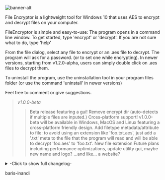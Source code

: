 ![banner-alt](https://user-images.githubusercontent.com/68742481/92403604-7580e480-f13a-11ea-86ad-f9c966896cdc.png)

File Encryptor is a lightweight tool for Windows 10 that uses AES to encrypt and decrypt files on your computer.

FileEncryptor is simple and easy-to-use:
The program opens in a command line window. To get started, type 'encrypt' or 'decrypt'. If you are not sure what to do, type 'help'

From the file dialog, select any file to encrypt or an .aes file to decrypt. The program will ask for a password. (or to set one while encrypting). In newer versions, starting from v1.2.0-alpha, users can simply double click on .aes files to decrypt them. 

To uninstall the program, use the uninstallation tool in your program files folder (or use the command 'uninstall' in newer versions)

Feel free to comment or give suggestions.

>*v1.0.0-beta*
>
>>Beta release featuring a gui!
>>Remove encrypt dir (auto-detects if multiple files are inputed.)
>>Cross-platform support! v1.0.0-beta will be available in Windows, MacOS and Linux featuring a cross-platform friendly design.
>>Add filetype metadata/attribute to file: to avoid using an extension like 'foo.txt.aes', just add a '.txt' meta to the file that the program will read and will be able to decrypt 'foo.aes' to 'foo.txt'.
>>New file extension
>>Future plans including performance optimizations, update utility gui, maybe new name and logo? ...and like... a website?

<details>
<summary>-Click to show full changelog-</summary>

***

>*v1.2.2-alpha*
>
>>Added FileEncryptor option to context menu. Just right click on any file, click the 'send to' context menu and select FileEncryptor. This allows the user to quickly encrypt or decrypt files, completely removing all the need for the command line interface for simple operations.
>>Added .aesdir file extention, used in encrypted directories, the new file extention prevents data loss when an encrypted directory is decrypted. (experimental)
>>bugs and fixes

>*v1.2.1-alpha*
>
>>Solved issue: log files created on target directory when decrypting files.
>>Completely disabled logging, a work-in-progress feature.

>*v1.2.0-alpha*
>
>>New Feature: Users can check if a new update is available and can download new releases using the FileEncryptor Update Utility. Type 'update'. To see current version, use the command 'version'
>>New Feature: Open with FileEncryptor: This feature lets users open files using FileEncryptor for easier operation. No need to go through the filedialog inside the app. 
>>.aes files are now automatically associated with FileEncryptor.exe, users can simply double click on .aes files to quickly decrypt them. 
>>Better uninstallation: solved problem where uninstallation fails if FileEncryptor has been updated before.

>*v1.1.1-alpha* - Bugs and Fixes

>*v1.1.0-alpha*
>
>>Solved issue: Installer shows the wrong version name,
>>new icon,
>>changed buffer size to 256K,
>>Bugs and Fixes,
>>New Feature: A help menu where the user can find a list of all commands (and what they do).
>>Experimental Feature: Encrypting and decrypting entire directories (or folders)

>*v1.0.1-alpha* - Bugs and Fixes

>*v1.0.0-alpha* released
</details>

baris-inandi